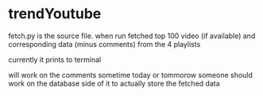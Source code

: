 # trendYoutube

fetch.py is the source file.
when run fetched top 100 video (if available) and corresponding data (minus comments) from the 4 playlists

currently it prints to terminal 

will work on the comments sometime today or tommorow
someone should work on the database side of it to actually store the fetched data
